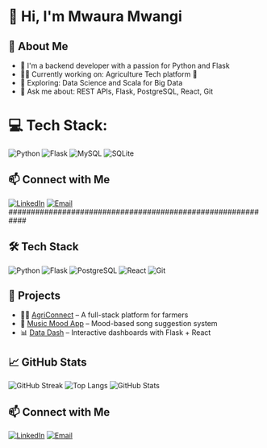 # 👋 Hi, I'm Mwaura Mwangi

## 🚀 About Me
- 🌱 I'm a backend developer with a passion for Python and Flask
- 👨‍💻 Currently working on: Agriculture Tech platform 🌾
- 🔭 Exploring: Data Science and Scala for Big Data
- 💬 Ask me about: REST APIs, Flask, PostgreSQL, React, Git


# 💻 Tech Stack:
 ![Python](https://img.shields.io/badge/python-3670A0?style=for-the-badge&logo=python&logoColor=ffdd54) ![Flask](https://img.shields.io/badge/flask-%23000.svg?style=for-the-badge&logo=flask&logoColor=white) ![MySQL](https://img.shields.io/badge/mysql-4479A1.svg?style=for-the-badge&logo=mysql&logoColor=white) ![SQLite](https://img.shields.io/badge/sqlite-%2307405e.svg?style=for-the-badge&logo=sqlite&logoColor=white)

## 📫 Connect with Me
[![LinkedIn](https://img.shields.io/badge/-LinkedIn-blue?style=flat&logo=linkedin)]([https://linkedin.com/in/yourprofile](https://www.linkedin.com/in/mwaura-mwangi-57805382/))
[![Email](https://img.shields.io/badge/-Email-red?style=flat&logo=gmail)](mailto:dev.mwauramwangi@gmail.com)
############################################################

## 🛠️ Tech Stack
![Python](https://img.shields.io/badge/-Python-05122A?style=flat&logo=python)
![Flask](https://img.shields.io/badge/-Flask-05122A?style=flat&logo=flask)
![PostgreSQL](https://img.shields.io/badge/-PostgreSQL-05122A?style=flat&logo=postgresql)
![React](https://img.shields.io/badge/-React-05122A?style=flat&logo=react)
![Git](https://img.shields.io/badge/-Git-05122A?style=flat&logo=git)

## 🧩 Projects
- 🧑‍🌾 [AgriConnect](https://github.com/yourrepo/agriconnect) – A full-stack platform for farmers
- 🎵 [Music Mood App](https://github.com/yourrepo/music-mood-app) – Mood-based song suggestion system
- 📊 [Data Dash](https://github.com/yourrepo/data-dash) – Interactive dashboards with Flask + React

## 📈 GitHub Stats
![GitHub Streak](https://streak-stats.demolab.com/?user=mwauramwangi&theme=dark)
![Top Langs](https://github-readme-stats.vercel.app/api/top-langs/?username=mwauramwangi&layout=compact&theme=dark)
![GitHub Stats](https://github-readme-stats.vercel.app/api?username=mwauramwangi&show_icons=true&theme=dark)

## 📫 Connect with Me
[![LinkedIn](https://img.shields.io/badge/-LinkedIn-blue?style=flat&logo=linkedin)](https://linkedin.com/in/yourprofile)
[![Email](https://img.shields.io/badge/-Email-red?style=flat&logo=gmail)](mailto:your@email.com)
